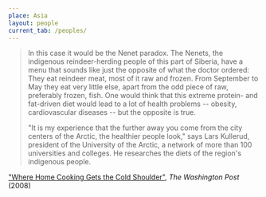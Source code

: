 ```yaml
---
place: Asia
layout: people
current_tab: /peoples/
---
```


> In this case it would be the Nenet paradox. The Nenets, the indigenous reindeer-herding people of this part of Siberia, have a menu that sounds like just the opposite of what the doctor ordered: They eat reindeer meat, most of it raw and frozen. From September to May they eat very little else, apart from the odd piece of raw, preferably frozen, fish. One would think that this extreme protein- and fat-driven diet would lead to a lot of health problems -- obesity, cardiovascular diseases -- but the opposite is true.
>
> "It is my experience that the further away you come from the city centers of the Arctic, the healthier people look," says Lars Kullerud, president of the University of the Arctic, a network of more than 100 universities and colleges. He researches the diets of the region's indigenous people.


["Where Home Cooking Gets the Cold Shoulder"](http://www.washingtonpost.com/wp-dyn/content/article/2008/05/13/AR2008051300583.html), _The Washington Post_ (2008)

